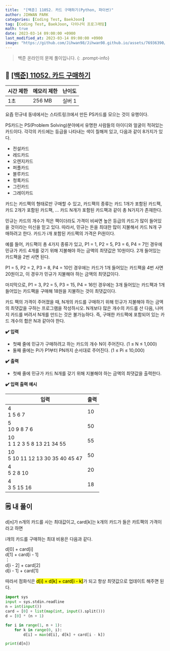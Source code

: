 ```yaml
---
title:  "[백준] 11052. 카드 구매하기(Python, 파이썬)"
author: JIHWAN PARK
categories: [Coding Test, BaekJoon]
tag: [Coding Test, BaekJoon, 다이나믹 프로그래밍]
math: true
date: 2023-03-14 09:00:00 +0900
last_modified_at: 2023-03-14 09:00:00 +0900
image: "https://github.com/Jihwan98/Jihwan98.github.io/assets/76936390/d984a11f-0bbf-4c95-82c6-c5509b65365a"
---
```

> 백준 온라인의 문제 풀이입니다. 
{: .prompt-info}

## 📖 <a href='https://www.acmicpc.net/problem/11052' target='_blank'>[백준] 11052. 카드 구매하기</a>

|시간 제한|메모리 제한|난이도|
|---|---|---|
|1초|256 MB|실버 1|

요즘 민규네 동네에서는 스타트링크에서 만든 PS카드를 모으는 것이 유행이다.

PS카드는 PS(Problem Solving)분야에서 유명한 사람들의 아이디와 얼굴이 적혀있는 카드이다. 각각의 카드에는 등급을 나타내는 색이 칠해져 있고, 다음과 같이 8가지가 있다.

- 전설카드
- 레드카드
- 오렌지카드
- 퍼플카드
- 블루카드
- 청록카드
- 그린카드
- 그레이카드

카드는 카드팩의 형태로만 구매할 수 있고, 카드팩의 종류는 카드 1개가 포함된 카드팩, 카드 2개가 포함된 카드팩, ... 카드 N개가 포함된 카드팩과 같이 총 N가지가 존재한다.

민규는 카드의 개수가 적은 팩이더라도 가격이 비싸면 높은 등급의 카드가 많이 들어있을 것이라는 미신을 믿고 있다. 따라서, 민규는 돈을 최대한 많이 지불해서 카드 N개 구매하려고 한다. 카드가 i개 포함된 카드팩의 가격은 Pi원이다.

예를 들어, 카드팩이 총 4가지 종류가 있고, P1 = 1, P2 = 5, P3 = 6, P4 = 7인 경우에 민규가 카드 4개를 갖기 위해 지불해야 하는 금액의 최댓값은 10원이다. 2개 들어있는 카드팩을 2번 사면 된다.

P1 = 5, P2 = 2, P3 = 8, P4 = 10인 경우에는 카드가 1개 들어있는 카드팩을 4번 사면 20원이고, 이 경우가 민규가 지불해야 하는 금액의 최댓값이다.

마지막으로, P1 = 3, P2 = 5, P3 = 15, P4 = 16인 경우에는 3개 들어있는 카드팩과 1개 들어있는 카드팩을 구매해 18원을 지불하는 것이 최댓값이다.

카드 팩의 가격이 주어졌을 때, N개의 카드를 구매하기 위해 민규가 지불해야 하는 금액의 최댓값을 구하는 프로그램을 작성하시오. N개보다 많은 개수의 카드를 산 다음, 나머지 카드를 버려서 N개를 만드는 것은 불가능하다. 즉, 구매한 카드팩에 포함되어 있는 카드 개수의 합은 N과 같아야 한다.

**✔️ 입력**

- 첫째 줄에 민규가 구매하려고 하는 카드의 개수 N이 주어진다. (1 ≤ N ≤ 1,000)
- 둘째 줄에는 Pi가 P1부터 PN까지 순서대로 주어진다. (1 ≤ Pi ≤ 10,000)

**✔️ 출력**

- 첫째 줄에 민규가 카드 N개를 갖기 위해 지불해야 하는 금액의 최댓값을 출력한다.

**✔️ 입력 출력 예시**

|입력|출력|
|---|---|
|4<br>1 5 6 7|10|
|5<br>10 9 8 7 6|50|
|10<br>1 1 2 3 5 8 13 21 34 55|55|
|10<br>5 10 11 12 13 30 35 40 45 47|50|
|4<br>5 2 8 10|20|
|4<br>3 5 15 16|18|


## 🗒️ 내 풀이
d[n]가 n개의 카드를 사는 최대값이고, card[k]는 k개의 카드가 들은 카트팩의 가격이라고 하면

i개의 카드를 구매하는 최대 비용은 다음과 같다.

d[0] + card[i]<br>
d[1] + card[i - 1]<br>
$\vdots$<br>
d[i - 2] + card[2]<br>
d[i - 1] + card[1]

따라서 점화식은 <mark>d[i] = d[k] + card[i - k]</mark>가 되고 항상 최댓값으로 업데이트 해주면 된다.

```python
import sys
input = sys.stdin.readline
n = int(input())
card = [0] + list(map(int, input().split()))
d = [0] * (n + 1)

for i in range(1, n + 1):
    for k in range(0, i):
        d[i] = max(d[i], d[k] + card[i - k])

print(d[n])
```